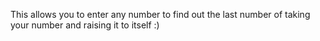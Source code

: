 This allows you to enter any number to find out the last number of taking your number and raising it to itself :)
